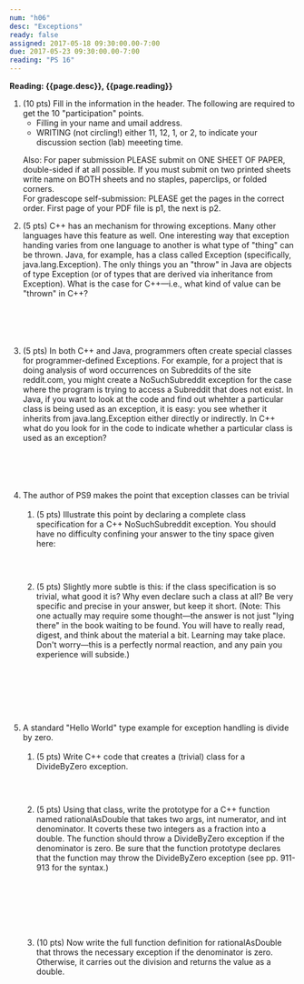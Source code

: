 ```yaml
---
num: "h06"
desc: "Exceptions"
ready: false
assigned: 2017-05-18 09:30:00.00-7:00
due: 2017-05-23 09:30:00.00-7:00
reading: "PS 16"
---
```

 
 <div style='display:none'>
https://ucsb-cs32-s17.github.io/hwk/h06/
</div>

<b>Reading: {{page.desc}},  {{page.reading}}</b>
 
<ol start="1">

<li>(10 pts) Fill in the information in the header. The following are required to get the 10 "participation" points.
    <ul>
    <li>Filling in your name and umail address.<br /></li>
    <li>WRITING (not circling!) either 11, 12, 1, or 2, to indicate your discussion section (lab) meeeting time.<br /></li>
    </ul>
    <p>Also: For paper submission PLEASE submit on ONE SHEET OF PAPER, double-sided if at all possible. If you must submit  on two printed sheets write name on BOTH sheets and no staples, paperclips, or folded corners.<br />
    For gradescope self-submission: PLEASE get the pages in the correct order. First page of your PDF file is p1, the next is p2.</p>
 </li> 

 <li style='margin-bottom:6em;'>(5 pts) C++ has an mechanism for throwing exceptions. Many other languages have this feature as well. One interesting way that exception handing varies from one language to another is what type of "thing" can be thrown. Java, for example, has a class called Exception (specifically, java.lang.Exception). The only things you an "throw" in Java are objects of type Exception (or of types that are derived via inheritance from Exception). What is the case for C++—i.e., what kind of value can be "thrown" in C++?
 </li>
 


  <li style='margin-bottom:6em;'>(5 pts) In both C++ and Java, programmers often create special classes for programmer-defined Exceptions. For example, for a project that is doing analysis of word occurrences on Subreddits of the site reddit.com, you might create a NoSuchSubreddit exception for the case where the program is trying to access a Subreddit that does not exist. In Java, if you want to look at the code and find out whehter a particular class is being used as an exception, it is easy: you see whether it inherits from java.lang.Exception either directly or indirectly. In C++ what do you look for in the code to indicate whether a particular class is used as an exception?
 </li>

 <div class="pagebreak"></div>

  <li>The author of PS9 makes the point that exception classes can be trivial
  <ol>
    <li style='margin-bottom:2em;'>(5 pts) Illustrate this point by declaring a complete class specification for a C++ NoSuchSubreddit exception. You should have no difficulty confining your answer to the tiny space given here:</li>
    
    <li style='margin-bottom:8em;'>(5 pts) Slightly more subtle is this: if the class specification is so trivial, what good it is? Why even declare such a class at all? Be very specific and precise in your answer, but keep it short. (Note: This one actually may require some thought—the answer is not just "lying there" in the book waiting to be found. You will have to really read, digest, and think about the material a bit. Learning may take place. Don't worry—this is a perfectly normal reaction, and any pain you experience will subside.)</li>
  </ol>
  </li>
  
  
  
  


  <li>A standard "Hello World" type example for exception handling is divide by zero. 
  <ol>
    <li style='margin-bottom:2em;'>(5 pts) Write C++ code that creates a (trivial) class for a DivideByZero exception.</li>
    
    <li style='margin-bottom:6em;'>(5 pts) Using that class, write the prototype for a C++ function named rationalAsDouble that takes two args, int numerator, and int denominator. It coverts these two integers as a fraction into a double. The function should throw a DivideByZero exception if the denominator is zero. Be sure that the function prototype declares that the function may throw the DivideByZero exception (see pp. 911-913 for the syntax.)</li>
    
    <li style='margin-bottom:6em;'>(10 pts) Now write the full function definition for rationalAsDouble that throws the necessary exception if the denominator is zero. Otherwise, it carries out the division and returns the value as a double.</li>
  </ol>
  </li>


</ol>

